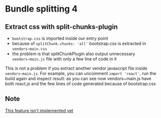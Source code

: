 # Bundle splitting 4

## Extract css with split-chunks-plugin

- `bootstrap.css` is imported inside our entry point
- because of `splitChunk.chunks: 'all'` bootstrap.css is extracted in `vendors~main.css`
- the problem is that splitChunkPlugin also output unnecessary `vendors~main.js` file with only a few line of code in it

This is not a problem if you extract another vendor javascript file inside `vendors~main.js`. For example, you can uncomment `import 'react'`, run the build again and inspect result: as you can see now vendors~main.js have both react.js and the few lines of code generated because of bootstrap.css

## Note

[This feature isn't implemented yet](https://github.com/webpack/webpack/issues/7366#issuecomment-392264201)
